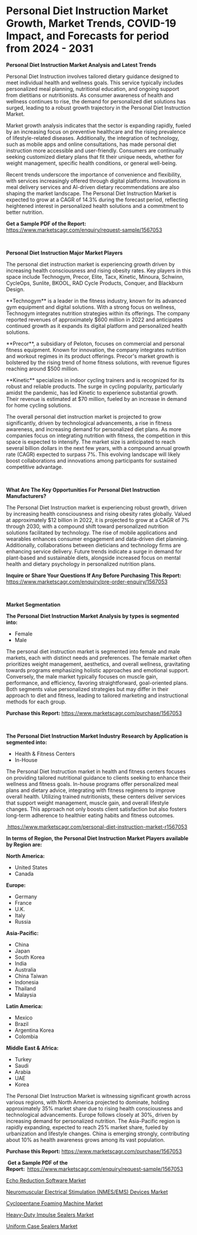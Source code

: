 <p><h1>Personal Diet Instruction Market Growth, Market Trends, COVID-19 Impact, and Forecasts for period from 2024 - 2031</h1></p><p><strong>Personal Diet Instruction Market Analysis and Latest Trends</strong></p>
<p><p>Personal Diet Instruction involves tailored dietary guidance designed to meet individual health and wellness goals. This service typically includes personalized meal planning, nutritional education, and ongoing support from dietitians or nutritionists. As consumer awareness of health and wellness continues to rise, the demand for personalized diet solutions has surged, leading to a robust growth trajectory in the Personal Diet Instruction Market.</p><p>Market growth analysis indicates that the sector is expanding rapidly, fueled by an increasing focus on preventive healthcare and the rising prevalence of lifestyle-related diseases. Additionally, the integration of technology, such as mobile apps and online consultations, has made personal diet instruction more accessible and user-friendly. Consumers are continually seeking customized dietary plans that fit their unique needs, whether for weight management, specific health conditions, or general well-being.</p><p>Recent trends underscore the importance of convenience and flexibility, with services increasingly offered through digital platforms. Innovations in meal delivery services and AI-driven dietary recommendations are also shaping the market landscape. The Personal Diet Instruction Market is expected to grow at a CAGR of 14.3% during the forecast period, reflecting heightened interest in personalized health solutions and a commitment to better nutrition.</p></p>
<p><strong>Get a Sample PDF of the Report:&nbsp;</strong> <a href="https://www.marketscagr.com/enquiry/request-sample/1567053">https://www.marketscagr.com/enquiry/request-sample/1567053</a></p>
<p>&nbsp;</p>
<p><strong>Personal Diet Instruction Major Market Players</strong></p>
<p><p>The personal diet instruction market is experiencing growth driven by increasing health consciousness and rising obesity rates. Key players in this space include Technogym, Precor, Elite, Tacx, Kinetic, Minoura, Schwinn, CycleOps, Sunlite, BKOOL, RAD Cycle Products, Conquer, and Blackburn Design.</p><p>**Technogym** is a leader in the fitness industry, known for its advanced gym equipment and digital solutions. With a strong focus on wellness, Technogym integrates nutrition strategies within its offerings. The company reported revenues of approximately $600 million in 2022 and anticipates continued growth as it expands its digital platform and personalized health solutions.</p><p>**Precor**, a subsidiary of Peloton, focuses on commercial and personal fitness equipment. Known for innovation, the company integrates nutrition and workout regimes in its product offerings. Precor's market growth is bolstered by the rising trend of home fitness solutions, with revenue figures reaching around $500 million.</p><p>**Kinetic** specializes in indoor cycling trainers and is recognized for its robust and reliable products. The surge in cycling popularity, particularly amidst the pandemic, has led Kinetic to experience substantial growth. Their revenue is estimated at $70 million, fueled by an increase in demand for home cycling solutions.</p><p>The overall personal diet instruction market is projected to grow significantly, driven by technological advancements, a rise in fitness awareness, and increasing demand for personalized diet plans. As more companies focus on integrating nutrition with fitness, the competition in this space is expected to intensify. The market size is anticipated to reach several billion dollars in the next few years, with a compound annual growth rate (CAGR) expected to surpass 7%. This evolving landscape will likely boost collaborations and innovations among participants for sustained competitive advantage.</p></p>
<p>&nbsp;</p>
<p><strong>What Are The Key Opportunities For Personal Diet Instruction Manufacturers?</strong></p>
<p><p>The Personal Diet Instruction market is experiencing robust growth, driven by increasing health consciousness and rising obesity rates globally. Valued at approximately $12 billion in 2022, it is projected to grow at a CAGR of 7% through 2030, with a compound shift toward personalized nutrition solutions facilitated by technology. The rise of mobile applications and wearables enhances consumer engagement and data-driven diet planning. Additionally, collaborations between dieticians and technology firms are enhancing service delivery. Future trends indicate a surge in demand for plant-based and sustainable diets, alongside increased focus on mental health and dietary psychology in personalized nutrition plans.</p></p>
<p><strong>Inquire or Share Your Questions If Any Before Purchasing This Report:</strong> <a href="https://www.marketscagr.com/enquiry/pre-order-enquiry/1567053">https://www.marketscagr.com/enquiry/pre-order-enquiry/1567053</a></p>
<p>&nbsp;</p>
<p><strong>Market Segmentation</strong></p>
<p><strong>The Personal Diet Instruction Market Analysis by types is segmented into:</strong></p>
<p><ul><li>Female</li><li>Male</li></ul></p>
<p><p>The personal diet instruction market is segmented into female and male markets, each with distinct needs and preferences. The female market often prioritizes weight management, aesthetics, and overall wellness, gravitating towards programs emphasizing holistic approaches and emotional support. Conversely, the male market typically focuses on muscle gain, performance, and efficiency, favoring straightforward, goal-oriented plans. Both segments value personalized strategies but may differ in their approach to diet and fitness, leading to tailored marketing and instructional methods for each group.</p></p>
<p><strong>Purchase this Report:&nbsp;</strong><a href="https://www.marketscagr.com/purchase/1567053">https://www.marketscagr.com/purchase/1567053</a></p>
<p>&nbsp;</p>
<p><strong>The Personal Diet Instruction Market Industry Research by Application is segmented into:</strong></p>
<p><ul><li>Health & Fitness Centers</li><li>In-House</li></ul></p>
<p><p>The Personal Diet Instruction market in health and fitness centers focuses on providing tailored nutritional guidance to clients seeking to enhance their wellness and fitness goals. In-house programs offer personalized meal plans and dietary advice, integrating with fitness regimens to improve overall health. Utilizing trained nutritionists, these centers deliver services that support weight management, muscle gain, and overall lifestyle changes. This approach not only boosts client satisfaction but also fosters long-term adherence to healthier eating habits and fitness outcomes.</p></p>
<p><a href="https://www.marketscagr.com/personal-diet-instruction-market-r1567053">&nbsp;https://www.marketscagr.com/personal-diet-instruction-market-r1567053</a></p>
<p><strong>In terms of Region, the Personal Diet Instruction Market Players available by Region are:</strong></p>
<p>
    <p> <strong> North America: </strong>
        <ul>
            <li>United States</li>
            <li>Canada</li>
        </ul>
        </p> 
    <p> <strong> Europe: </strong>
        <ul>
            <li>Germany</li>
            <li>France</li>
            <li>U.K.</li>
            <li>Italy</li>
            <li>Russia</li>
        </ul>
        </p> 
    <p> <strong> Asia-Pacific: </strong>
        <ul>
            <li>China</li>
            <li>Japan</li>
            <li>South Korea</li>
            <li>India</li>
            <li>Australia</li>
            <li>China Taiwan</li>
            <li>Indonesia</li>
            <li>Thailand</li>
            <li>Malaysia</li>
        </ul>
        </p> 
    <p> <strong> Latin America: </strong>
        <ul>
            <li>Mexico</li>
            <li>Brazil</li>
            <li>Argentina Korea</li>
            <li>Colombia</li>
        </ul>
        </p> 
    <p> <strong> Middle East & Africa: </strong>
        <ul>
            <li>Turkey</li>
            <li>Saudi</li>
            <li>Arabia</li>
            <li>UAE</li>
            <li>Korea</li>
        </ul>
    </p>
    </p>
<p><p>The Personal Diet Instruction Market is witnessing significant growth across various regions, with North America projected to dominate, holding approximately 35% market share due to rising health consciousness and technological advancements. Europe follows closely at 30%, driven by increasing demand for personalized nutrition. The Asia-Pacific region is rapidly expanding, expected to reach 25% market share, fueled by urbanization and lifestyle changes. China is emerging strongly, contributing about 10% as health awareness grows among its vast population.</p></p>
<p><strong>Purchase this Report: </strong><a href="https://www.marketscagr.com/purchase/1567053">https://www.marketscagr.com/purchase/1567053</a></p>
<p>&nbsp;<strong>Get a Sample PDF of the Report:&nbsp;&nbsp;</strong><a href="https://www.marketscagr.com/enquiry/request-sample/1567053">https://www.marketscagr.com/enquiry/request-sample/1567053</a></p>
<p><strong></strong></p>
<p><p><a href="https://www.linkedin.com/pulse/echo-reduction-software-market-size-growth-trends-statistics-kdcbf?trackingId=gnyqzoS9RYi9YZIV5%2FheJA%3D%3D">Echo Reduction Software Market</a></p><p><a href="https://github.com/joannesouthgate/Market-Research-Report-List-5/blob/main/neuromuscular-electrical-stimulation-nmesems-devices-market.md">Neuromuscular Electrical Stimulation (NMES/EMS) Devices Market</a></p><p><a href="https://issuu.com/reportprime-2/docs/cyclopentane-foaming-machine-market_dfd8f9b2ad0eb3">Cyclopentane Foaming Machine Market</a></p><p><a href="https://medium.com/@waughhelen/heavy-duty-impulse-sealers-market-insights-market-products-and-regional-analysis-forecasted-for-a6fe03029b3a">Heavy-Duty Impulse Sealers Market</a></p><p><a href="https://medium.com/@waughhelen/global-uniform-case-sealers-market-analysis-key-market-trends-and-future-projections-2024-2031-67d2bf771ee0?postPublishedType=repub">Uniform Case Sealers Market</a></p></p>